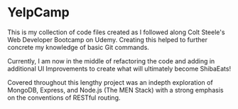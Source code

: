 # YelpCamp

This is my collection of code files created as I followed along Colt Steele's Web Developer Bootcamp on Udemy. 
Creating this helped to further concrete my knowledge of basic Git commands.

Currently, I am now in the middle of refactoring the code and adding in additional UI Improvements to create what will 
ultimately become ShibaEats!

Covered throughout this lengthy project was an indepth exploration of MongoDB, Express, and Node.js (The MEN Stack) with a 
strong emphasis on the conventions of RESTful routing.
